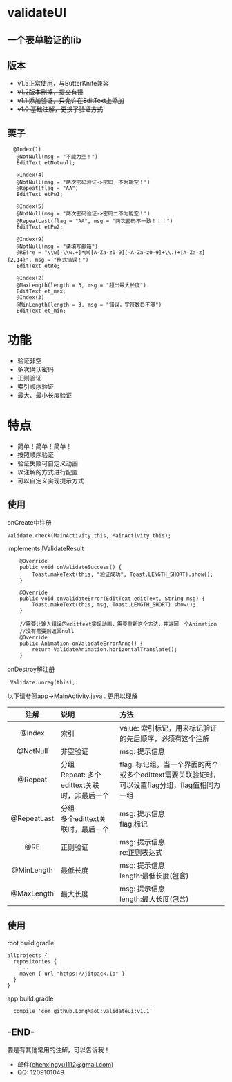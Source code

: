 # validateUI
## 一个表单验证的lib

## 版本
* v1.5正常使用，与ButterKnife兼容
* ~~v1.2版本删掉，提交有误~~
* ~~v1.1 添加验证，只允许在EditText上添加~~
* ~~v1.0 基础注解，更换了验证方式~~

## 栗子
```
  @Index(1)
   @NotNull(msg = "不能为空！")
   EditText etNotnull;

   @Index(4)
   @NotNull(msg = "两次密码验证->密码一不为能空！")
   @Repeat(flag = "AA")
   EditText etPw1;

   @Index(5)
   @NotNull(msg = "两次密码验证->密码二不为能空！")
   @RepeatLast(flag = "AA", msg = "两次密码不一致！！！")
   EditText etPw2;

   @Index(9)
   @NotNull(msg = "请填写邮箱")
   @RE(re = "\\w[-\\w.+]*@([A-Za-z0-9][-A-Za-z0-9]+\\.)+[A-Za-z]{2,14}", msg = "格式错误！")
   EditText etRe;

   @Index(2)
   @MaxLength(length = 3, msg = "超出最大长度")
   EditText et_max;
   @Index(3)
   @MinLength(length = 3, msg = "错误，字符数目不够")
   EditText et_min;
```



# **功能**
* 验证非空
* 多次确认密码
* 正则验证
* 索引顺序验证
* 最大、最小长度验证


# 特点
* 简单！简单！简单！
* 按照顺序验证
* 验证失败可自定义动画
* 以注解的方式进行配置
* 可以自定义实现提示方式

## 使用
onCreate中注册
```
Validate.check(MainActivity.this, MainActivity.this);
```

implements IValidateResult
```
    @Override
    public void onValidateSuccess() {
        Toast.makeText(this, "验证成功", Toast.LENGTH_SHORT).show();
    }

    @Override
    public void onValidateError(EditText editText, String msg) {
        Toast.makeText(this, msg, Toast.LENGTH_SHORT).show();
    }

    //需要让输入错误的edittext实现动画，需要重新这个方法，并返回一个Animation
    //没有需要则返回null
    @Override
    public Animation onValidateErrorAnno() {
        return ValidateAnimation.horizontalTranslate();
    }
```

onDestroy解注册
```
 Validate.unreg(this);
```

以下请参照app->MainActivity.java . 更用以理解

| 注解 |说明|方法|
|:--:|:--|:--|
|@Index|索引 |value: 索引标记，用来标记验证的先后顺序，必须有这个注解|
|@NotNull|非空验证|msg: 提示信息|
|@Repeat|分组<br>Repeat: 多个edittext关联时，非最后一个|flag: 标记组，当一个界面的两个或多个edittext需要关联验证时，可以设置flag分组，flag值相同为一组|
|@RepeatLast|分组<br>多个edittext关联时，最后一个|msg: 提示信息<br>flag:标记|
|@RE| 正则验证|msg: 提示信息<br>re:正则表达式|
|@MinLength|最低长度|msg: 提示信息<br>length:最低长度(包含)|
|@MaxLength|最大长度|msg: 提示信息<br>length:最大长度(包含)|





## 使用
root build.gradle
```
allprojects {
  repositories {
    ...
    maven { url "https://jitpack.io" }
  }
}
```
app build.gradle
```
  compile 'com.github.LongMaoC:validateui:v1.1'
```



## -END-
  要是有其他常用的注解，可以告诉我！
  * 邮件(chenxingyu1112@gmail.com)
  * QQ: 1209101049
